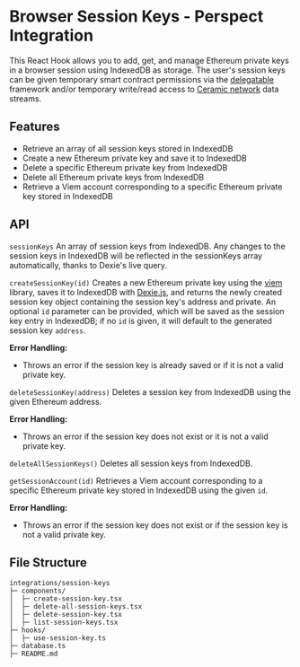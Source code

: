 # Browser Session Keys - Perspect Integration

This React Hook allows you to add, get, and manage Ethereum private keys in a browser session using IndexedDB as storage. The user's session keys can be given temporary smart contract permissions via the [delegatable](https://delegatable.org/) framework and/or temporary write/read access to [Ceramic network](https://ceramic.network/) data streams.

## Features

- Retrieve an array of all session keys stored in IndexedDB
- Create a new Ethereum private key and save it to IndexedDB
- Delete a specific Ethereum private key from IndexedDB
- Delete all Ethereum private keys from IndexedDB
- Retrieve a Viem account corresponding to a specific Ethereum private key stored in IndexedDB

## API

`sessionKeys`
An array of session keys from IndexedDB. Any changes to the session keys in IndexedDB will be reflected in the sessionKeys array automatically, thanks to Dexie's live query.

`createSessionKey(id)`
Creates a new Ethereum private key using the [viem](https://viem.sh/) library, saves it to IndexedDB with [Dexie.js](https://dexie.org/), and returns the newly created session key object containing the session key's address and private.
An optional `id` parameter can be provided, which will be saved as the session key entry in IndexedDB; if no `id` is given, it will default to the generated session key `address`.

**Error Handling:**

- Throws an error if the session key is already saved or if it is not a valid private key.

`deleteSessionKey(address)`
Deletes a session key from IndexedDB using the given Ethereum address.

**Error Handling:**

- Throws an error if the session key does not exist or it is not a valid private key.

`deleteAllSessionKeys()`
Deletes all session keys from IndexedDB.

`getSessionAccount(id)`
Retrieves a Viem account corresponding to a specific Ethereum private key stored in IndexedDB using the given `id`.

**Error Handling:**

- Throws an error if the session key does not exist or if the session key is not a valid private key.

## File Structure

```
integrations/session-keys
├─ components/
│  ├─ create-session-key.tsx
│  ├─ delete-all-session-keys.tsx
│  ├─ delete-session-key.tsx
│  ├─ list-session-keys.tsx
├─ hooks/
│  ├─ use-session-key.ts
├─ database.ts
├─ README.md
```
